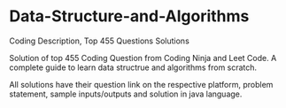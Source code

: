 # Data-Structure-and-Algorithms
Coding Description, Top 455 Questions Solutions

Solution of top 455 Coding Question from Coding Ninja and Leet Code. 
A complete guide to learn data structrue and algorithms from scratch.

All solutions have their question link on the respective platform, problem statement, sample inputs/outputs and solution in java language.
